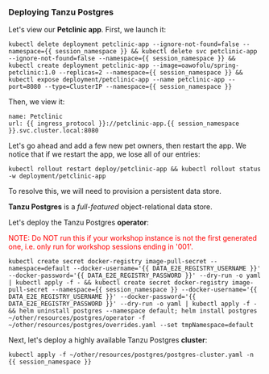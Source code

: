 
### Deploying Tanzu Postgres

Let's view our **Petclinic app**. First, we launch it:
```execute
kubectl delete deployment petclinic-app --ignore-not-found=false --namespace={{ session_namespace }} && kubectl delete svc petclinic-app --ignore-not-found=false --namespace={{ session_namespace }} && kubectl create deployment petclinic-app --image=oawofolu/spring-petclinic:1.0 --replicas=2 --namespace={{ session_namespace }} && kubectl expose deployment/petclinic-app --name petclinic-app --port=8080 --type=ClusterIP --namespace={{ session_namespace }}
```

Then, we view it:
```dashboard:create-dashboard
name: Petclinic
url: {{ ingress_protocol }}://petclinic-app.{{ session_namespace }}.svc.cluster.local:8080
```

Let's go ahead and add a few new pet owners, then restart the app. We notice that if we restart the app, we lose all of our entries:
```execute
kubectl rollout restart deploy/petclinic-app && kubectl rollout status -w deployment/petclinic-app
```

To resolve this, we will need to provision a persistent data store.

**Tanzu Postgres** is a _full-featured_ object-relational data store.

Let's deploy the Tanzu Postgres **operator**:

<font color="red">NOTE: Do NOT run this if your workshop instance is not the first generated one, i.e. only run for workshop sessions ending in '001'.</font>

```execute
kubectl create secret docker-registry image-pull-secret --namespace=default --docker-username='{{ DATA_E2E_REGISTRY_USERNAME }}' --docker-password='{{ DATA_E2E_REGISTRY_PASSWORD }}' --dry-run -o yaml | kubectl apply -f - && kubectl create secret docker-registry image-pull-secret --namespace={{ session_namespace }} --docker-username='{{ DATA_E2E_REGISTRY_USERNAME }}' --docker-password='{{ DATA_E2E_REGISTRY_PASSWORD }}' --dry-run -o yaml | kubectl apply -f - && helm uninstall postgres --namespace default; helm install postgres ~/other/resources/postgres/operator -f ~/other/resources/postgres/overrides.yaml --set tmpNamespace=default
```

Next, let's deploy a highly available Tanzu Postgres **cluster**:
```execute
kubectl apply -f ~/other/resources/postgres/postgres-cluster.yaml -n {{ session_namespace }}
```